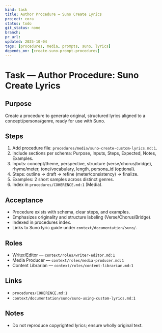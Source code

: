 ```yaml
---
kind: task
title: Author Procedure — Suno Create Lyrics
project: cora
status: todo
git_status: none
branch: 
pr_url: 
updated: 2025-10-04
tags: [procedures, media, prompts, suno, lyrics]
depends_on: [create-suno-prompt-procedures]
---
```


# Task — Author Procedure: Suno Create Lyrics

## Purpose
Create a procedure to generate original, structured lyrics aligned to a concept/persona/genre, ready for use with Suno.

## Steps
1) Add procedure file: `procedures/media/suno-create-custom-lyrics.md:1`.
2) Include sections per schema: Purpose, Inputs, Steps, Expected, Notes, Examples.
3) Inputs: concept/theme, perspective, structure (verse/chorus/bridge), rhyme/meter, tone/vocabulary, length, persona_id (optional).
4) Steps: outline → draft → refine (meter/consistency) → finalize.
5) Examples: 2 short samples across distinct genres.
6) Index in `procedures/COHERENCE.md:1` (Media).

## Acceptance
- Procedure exists with schema, clear steps, and examples.
- Emphasizes originality and structure labeling (Verse/Chorus/Bridge).
- Indexed in procedures index.
- Links to Suno lyric guide under `context/documentation/suno/`.

## Roles
- Writer/Editor — `context/roles/writer-editor.md:1`
- Media Producer — `context/roles/media-producer.md:1`
- Content Librarian — `context/roles/content-librarian.md:1`

## Links
- `procedures/COHERENCE.md:1`
- `context/documentation/suno/suno-using-custom-lyrics.md:1`

## Notes
- Do not reproduce copyrighted lyrics; ensure wholly original text.
